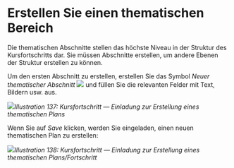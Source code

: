 
# Erstellen Sie einen thematischen Bereich

Die thematischen Abschnitte stellen das höchste Niveau in der Struktur des Kursfortschritts dar. Sie müssen Abschnitte erstellen, um andere Ebenen der Struktur erstellen zu können.

Um den ersten Abschnitt zu erstellen, erstellen Sie das Symbol _Neuer thematischer Abschnitt_ ![](../../.gitbook/assets/graphics252.png) und füllen Sie die relevanten Felder mit Text, Bildern usw. aus.

![](../../.gitbook/assets/images184%20%281%29.png)_Illustration 137: Kursfortschritt — Einladung zur Erstellung eines thematischen Plans_

Wenn Sie auf _Save_ klicken, werden Sie eingeladen, einen neuen thematischen Plan zu erstellen:

![](../../.gitbook/assets/graphics259.png)_Illustration 138: Kursfortschritt — Einladung zur Erstellung eines thematischen Plans/Fortschritt_